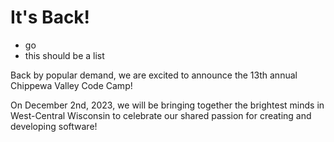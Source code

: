 # It's Back!

 - go
 - this should be a list

Back by popular demand, we are excited to announce the 13th annual Chippewa Valley Code Camp!

On December 2nd, 2023, we will be bringing together the brightest minds in West-Central Wisconsin to celebrate our shared passion for creating and developing software!